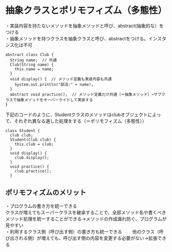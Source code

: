 # 抽象クラスとポリモフィズム（多態性）  
・実装内容を持たないメソッドを抽象メソッドと呼び、abstract(抽象的な）をつける  
・抽象メソッドを持つクラスを抽象クラスと呼び、abstractをつける。インスタンス化は不可  
```
abstract class Club {
  String name;  // 共通
  Club(String name) {  
    this.name = name;
  }
  void display() {  // メソッド定義も実装内容も共通
    System.out.println("部活:" + name);
  }
  abstract void practice();  // メソッド定義だけ共通（＝抽象メソッド）→サブクラスで抽象メソッドをオーバーライドして実装する
}
```
下記のコードのように、Studentクラスのメソッドはclubオブジェクトによって、それぞれ異なる適した処理をする（＝ポリモフィズム（多態性））
```
class Student {
  club club;
  Student(Club club) {
    this.club = club;
  }
  void display() {
    club.display();
  }
  void practice() {
    club.practice();
  }
```
## ポリモフィズムのメリット  
・プログラムの書き方を統一できる  
 クラスが増えてもスーパークラスを継承することで、全部メソッド名や書くべきメソッド処理を統一することができる→メソッドの作成漏れ防ぐ、プログラムが見やすい  
・利用するクラス側（呼び出す側）の書き方も統一できる
　　他のクラス（呼び出される側）が増えても、呼び出す側の内容を変更する必要がない→拡張できる
